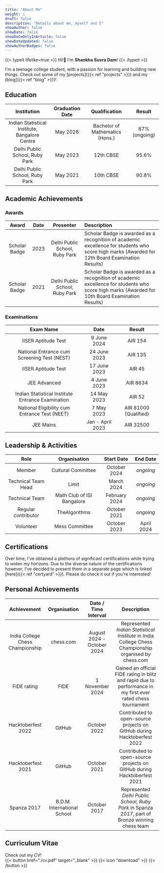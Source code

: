 ```yaml
---
title: "About Me"
weight: 1
draft: false
description: "Details about me, myself and I"
showAuthor: false
showDate: false
showDateOnlyInArticle: false
showDateUpdated: false
showAuthorBadges: false
---
```


{{< typeit lifelike=true >}} Hi!👋 I'm <strong>Shankha Suvra Dam</strong>! {{< /typeit >}}

I'm a teenage college student, with a passion for learning and building new things. Check out some of my [projects]({{< ref "projects" >}}) and my [blog]({{< ref "blog" >}})!

## Education

| Institution | Graduation Date | Qualification | Result |
| :-: | :-: | :-: | :-: |
| Indian Statistical Institute, Bangalore Centre | May 2026 | Bachelor of Mathematics (Hons.) | 87% (ongoing) |
| Delhi Public School, Ruby Park | May 2023 | 12th CBSE | 95.6% |
| Delhi Public School, Ruby Park | May 2021 | 10th CBSE | 90.8% |

## Academic Achievements

### Awards

| Award | Date | Presenter | Description |
| :-: | :-: | :-: | :- |
| Scholar Badge | 2023 | Delhi Public School, Ruby Park | Scholar Badge is awarded as a recognition of academic excellence for students who score high marks (Awarded for 12th Board Examination Results) | 
| Scholar Badge | 2021 | Delhi Public School, Ruby Park | Scholar Badge is awarded as a recognition of academic excellence for students who score high marks (Awarded for 10th Board Examination Results) |

### Examinations

| Exam Name | Date | Result |
| :-: | :-: | :-: |
| IISER Aptitude Test | 9 June 2024 | AIR 154 |
| National Entrance cum Screening Test (NEST) | 24 June 2023 | AIR 135 |
| IISER Aptitude Test | 17 June 2023 | AIR 45 |
| JEE Advanced | 4 June 2023 | AIR 8634 |
| Indian Statistical Institute Entrance Examination | 14 May 2023 | AIR 52 |
| National Eligibility cum Entrance Test (NEET) | 7 May 2023 | AIR 81000 (Qualified) |
| JEE Mains | Jan - April 2023 | AIR 32500 |

## Leadership & Activities

| Role | Organisation | Start Date | End Date |
| :-: | :-: | :-: | :-: |
| Member | Cultural Committee | October 2024 | *ongoing* |
| Technical Team Head | Limit | March 2024 | *ongoing* |
| Technical Team | Math Club of ISI Bangalore | February 2024 | *ongoing* |
| Regular contributor | TheAlgorithms | October 2021 | *ongoing* |
| Volunteer | Mess Committee | October 2023 | April 2024 |

## Certifications

Over time, I've obtained a plethora of significant certifications while trying to widen my horizons. Due to the diverse nature of the certifications however, I've decided to present them in a separate page which is linked [here]({{< ref "certyard" >}}). Please do check it out if you're interested!

## Personal Achievements

| Achievement | Organisation | Date / Time Interval | Description |
| :-: | :-: | :-: | :-: |
| India College Chess Championship | chess.com | August 2024 - October 2024 | Represented *Indian Statistical Institute* in India College Chess Championship organised by chess.com |
| FIDE rating | FIDE | 1 November 2024 | Gained an official FIDE rating in blitz and rapid due to performance in my first ever rated chess tournament |
| Hacktoberfest 2022 | GitHub | October 2022 | Contributed to open-source projects on GitHub during Hacktoberfest 2022 |
| Hacktoberfest 2021 | GitHub | October 2021 | Contributed to open-source projects on GitHub during Hacktoberfest 2021 |
| Spanza 2017 | B.D.M. International School | October 2017 | Represented *Delhi Public School, Ruby Park* in Spanza 2017, part of Bronze winning chess team | 

## Curriculum Vitae
Check out my CV!  
{{< button href="./cv.pdf" target="_blank" >}} {{< icon "download" >}} {{< /button >}}

